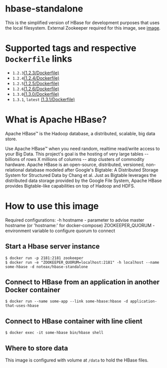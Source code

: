 # hbase-standalone
This is the simplified version of HBase for development purposes that uses the local filesystem. External Zookeeper required for this image, see [image](https://hub.docker.com/_/zookeeper/).

# Supported tags and respective `Dockerfile` links

* `1.2.3`[(1.2.3/Dockerfile)](https://github.com/noteax/hbase-standalone/blob/master/1.2.3/Dockerfile)
* `1.2.4`[(1.2.4/Dockerfile)](https://github.com/noteax/hbase-standalone/blob/master/1.2.4/Dockerfile)
* `1.2.5`[(1.2.5/Dockerfile)](https://github.com/noteax/hbase-standalone/blob/master/1.2.5/Dockerfile)
* `1.2.6`[(1.2.6/Dockerfile)](https://github.com/noteax/hbase-standalone/blob/master/1.2.6/Dockerfile)
* `1.3.0`[(1.3.0/Dockerfile)](https://github.com/noteax/hbase-standalone/blob/master/1.3.0/Dockerfile)
* `1.3.1`, `latest` [(1.3.1/Dockerfile)](https://github.com/noteax/hbase-standalone/blob/master/1.3.1./Dockerfile)

# What is Apache HBase?

Apache HBase™ is the Hadoop database, a distributed, scalable, big data store.

Use Apache HBase™ when you need random, realtime read/write access to your Big Data. This project's goal is the hosting of very large tables -- billions of rows X millions of columns -- atop clusters of commodity hardware. Apache HBase is an open-source, distributed, versioned, non-relational database modeled after Google's Bigtable: A Distributed Storage System for Structured Data by Chang et al. Just as Bigtable leverages the distributed data storage provided by the Google File System, Apache HBase provides Bigtable-like capabilities on top of Hadoop and HDFS.

# How to use this image

Required configurations:
 -h hostname - parameter to advise master hostname (or 'hostname:' for docker-compose)
 ZOOKEEPER_QUORUM - environment variable to configure quorum to connect

## Start a Hbase server instance

	$ docker run -p 2181:2181 zookeeper
	$ docker run -e "ZOOKEEPER_QUORUM=localhost:2181" -h localhost --name some-hbase -d noteax/hbase-standalone

## Connect to HBase from an application in another Docker container

	$ docker run --name some-app --link some-hbase:hbase -d application-that-uses-hbase

## Connect to HBase container with line client

	$ docker exec -it some-hbase bin/hbase shell

## Where to store data

This image is configured with volume at `/data` to hold the HBase files.
